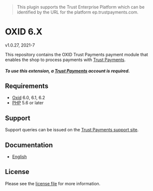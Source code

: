 > This plugin supports the Trust Enterprise Platform which can be identified by the URL for the platform ep.trustpayments.com.

# OXID 6.X

v1.0.27, 2021-7

This repository contains the OXID  Trust Payments payment module that enables the shop to process payments with [Trust Payments](https://www.trustpayments.com/).

##### To use this extension, a [Trust Payments](https://www.trustpayments.com/) account is required.

## Requirements

* [Oxid](https://www.oxid-esales.com/) 6.0, 6.1, 6.2
* [PHP](http://php.net/) 5.6 or later

## Support

Support queries can be issued on the [Trust Payments support site](https://www.trustpayments.com/contact-us/).

## Documentation

* [English](https://plugin-documentation.ep.trustpayments.com/TrustPayments/oxid-6.0/1.0.27/docs/en/documentation.html)

## License

Please see the [license file](https://github.com/TrustPayments/oxid-6.0/blob/1.0.27/LICENSE) for more information.